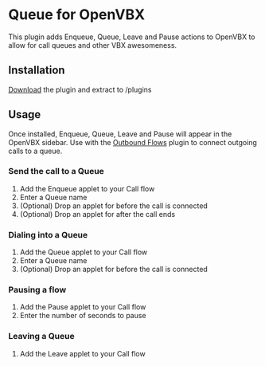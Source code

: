 # Queue for OpenVBX

This plugin adds Enqueue, Queue, Leave and Pause actions to OpenVBX to allow for call queues and other VBX awesomeness.

## Installation

[Download][1] the plugin and extract to /plugins

[1]: https://github.com/chadsmith/OpenVBX-Plugin-Queue/archives/master

## Usage

Once installed, Enqueue, Queue, Leave and Pause will appear in the OpenVBX sidebar. Use with the [Outbound Flows][2] plugin to connect outgoing calls to a queue.

[2]: https://github.com/chadsmith/OpenVBX-Plugin-Outbound/archives/master

### Send the call to a Queue

1. Add the Enqueue applet to your Call flow
2. Enter a Queue name
3. (Optional) Drop an applet for before the call is connected 
3. (Optional) Drop an applet for after the call ends 

### Dialing into a Queue

1. Add the Queue applet to your Call flow
2. Enter a Queue name
3. (Optional) Drop an applet for before the call is connected 

### Pausing a flow

1. Add the Pause applet to your Call flow
2. Enter the number of seconds to pause

### Leaving a Queue

1. Add the Leave applet to your Call flow
